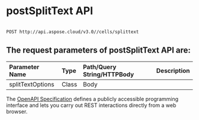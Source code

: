 # **postSplitText API**

 

```bash

POST http://api.aspose.cloud/v3.0//cells/splittext

```

## The request parameters of **postSplitText** API are: 

| Parameter Name | Type | Path/Query String/HTTPBody | Description | 
| :- | :- | :- |:- | 
|splitTextOptions|Class|Body||


The [OpenAPI Specification](https://reference.aspose.cloud/cells/#/TextProcessingController/PostSplitText) defines a publicly accessible programming interface and lets you carry out REST interactions directly from a web browser.


